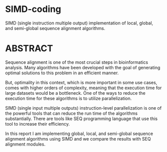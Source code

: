 # SIMD-coding
SIMD (single instruction multiple output) implementation of local, global, and semi-global sequence alignment algorithms.

# ABSTRACT
Sequence alignment is one of the most crucial steps in bioinformatics analysis. Many algorithms have been developed with the goal of generating optimal solutions to this problem in an efficient manner.<br />

But, optimality in this context, which is more important in some use cases, comes with higher orders of complexity, meaning that the execution time for large datasets would be a bottleneck. One of the ways to reduce the execution time for these algorithms is to utilize parallelization. <br />

SIMD (single input multiple outputs) instruction-level parallelization is one of the powerful tools that can reduce the run time of the algorithms substantially. There are tools like SEQ programming language that use this tool to increase their efficiency. <br />

In this report I am implementing global, local, and semi-global sequence alignment algorithms using SIMD and we compare the results with SEQ alignment modules.<br />
